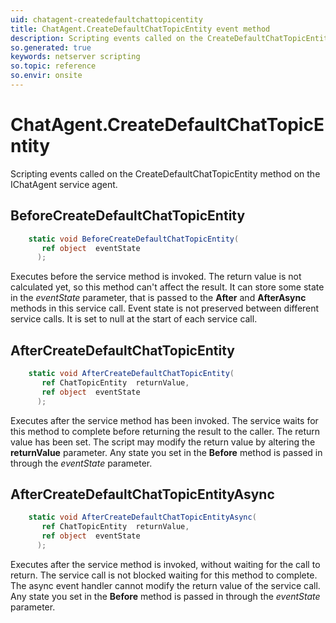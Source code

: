 ```yaml
---
uid: chatagent-createdefaultchattopicentity
title: ChatAgent.CreateDefaultChatTopicEntity event method
description: Scripting events called on the CreateDefaultChatTopicEntity method on the ChatAgent service agent.
so.generated: true
keywords: netserver scripting
so.topic: reference
so.envir: onsite
---
```

# ChatAgent.CreateDefaultChatTopicEntity

Scripting events called on the <see cref='M:IChatAgent.CreateDefaultChatTopicEntity'>CreateDefaultChatTopicEntity</see> method on the <see cref='IChatAgent'>IChatAgent</see>  service agent.

## BeforeCreateDefaultChatTopicEntity
```cs
    static void BeforeCreateDefaultChatTopicEntity(
       ref object  eventState
      );
```
Executes before the service method is invoked.
The return value is not calculated yet, so this method can't affect the result.
It can store some state in the *eventState* parameter, that is passed to the **After** and **AfterAsync** methods in this service call.
Event state is not preserved between different service calls. It is set to null at the start of each service call.
## AfterCreateDefaultChatTopicEntity
```cs
    static void AfterCreateDefaultChatTopicEntity(
       ref ChatTopicEntity  returnValue,
       ref object  eventState
      );
```
Executes after the service method has been invoked. The service waits for this method to complete before returning the result to the caller.
The return value has been set. The script may modify the return value by altering the **returnValue** parameter.
Any state you set in the **Before** method is passed in through the *eventState* parameter.
## AfterCreateDefaultChatTopicEntityAsync
```cs
    static void AfterCreateDefaultChatTopicEntityAsync(
       ref ChatTopicEntity  returnValue,
       ref object  eventState
      );
```
Executes after the service method is invoked, without waiting for the call to return.
The service call is not blocked waiting for this method to complete.
The async event handler cannot modify the return value of the service call.
Any state you set in the **Before** method is passed in through the *eventState* parameter.

